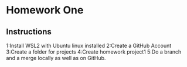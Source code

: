 # Homework One
## Instructions
1:Install WSL2 with Ubuntu linux installed
2:Create a GitHub Account
3:Create a folder for projects
4:Create homework project1
5:Do a branch and a merge locally as well as on GitHub. 
